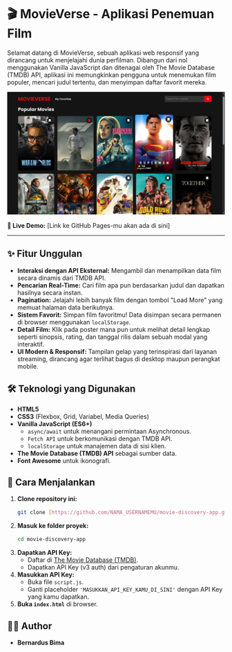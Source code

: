 # 🎬 MovieVerse - Aplikasi Penemuan Film

Selamat datang di MovieVerse, sebuah aplikasi web responsif yang dirancang untuk menjelajahi dunia perfilman. Dibangun dari nol menggunakan Vanilla JavaScript dan ditenagai oleh The Movie Database (TMDB) API, aplikasi ini memungkinkan pengguna untuk menemukan film populer, mencari judul tertentu, dan menyimpan daftar favorit mereka.

![MovieVerse Screenshot](https://raw.githubusercontent.com/BernardusBima/movie-verse/main/images/Screenshot-Project.png)

**🔗 Live Demo:** [Link ke GitHub Pages-mu akan ada di sini]

---

## ✨ Fitur Unggulan

-   **Interaksi dengan API Eksternal:** Mengambil dan menampilkan data film secara dinamis dari TMDB API.
-   **Pencarian Real-Time:** Cari film apa pun berdasarkan judul dan dapatkan hasilnya secara instan.
-   **Pagination:** Jelajahi lebih banyak film dengan tombol "Load More" yang memuat halaman data berikutnya.
-   **Sistem Favorit:** Simpan film favoritmu! Data disimpan secara permanen di browser menggunakan `localStorage`.
-   **Detail Film:** Klik pada poster mana pun untuk melihat detail lengkap seperti sinopsis, rating, dan tanggal rilis dalam sebuah modal yang interaktif.
-   **UI Modern & Responsif:** Tampilan gelap yang terinspirasi dari layanan streaming, dirancang agar terlihat bagus di desktop maupun perangkat mobile.

## 🛠️ Teknologi yang Digunakan

-   **HTML5**
-   **CSS3** (Flexbox, Grid, Variabel, Media Queries)
-   **Vanilla JavaScript (ES6+)**
    -   `async/await` untuk menangani permintaan Asynchronous.
    -   `Fetch API` untuk berkomunikasi dengan TMDB API.
    -   `localStorage` untuk manajemen data di sisi klien.
-   **The Movie Database (TMDB) API** sebagai sumber data.
-   **Font Awesome** untuk ikonografi.

## 🚀 Cara Menjalankan

1.  **Clone repository ini:**
    ```bash
    git clone [https://github.com/NAMA_USERNAMEMU/movie-discovery-app.git](https://github.com/NAMA_USERNAMEMU/movie-discovery-app.git)
    ```
2.  **Masuk ke folder proyek:**
    ```bash
    cd movie-discovery-app
    ```
3.  **Dapatkan API Key:**
    -   Daftar di [The Movie Database (TMDB)](https://www.themoviedb.org/).
    -   Dapatkan API Key (v3 auth) dari pengaturan akunmu.
4.  **Masukkan API Key:**
    -   Buka file `script.js`.
    -   Ganti placeholder `'MASUKKAN_API_KEY_KAMU_DI_SINI'` dengan API Key yang kamu dapatkan.
5.  **Buka `index.html`** di browser.

## 🧑‍💻 Author

-   **Bernardus Bima**
